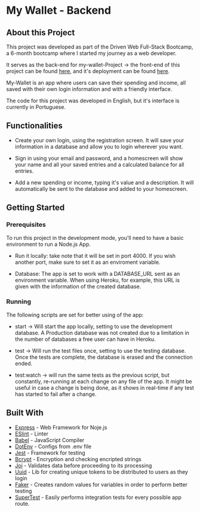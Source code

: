 # My Wallet - Backend

## About this Project

This project was developed as part of the Driven Web Full-Stack Bootcamp, a 6-month bootcamp where I started my journey as a web developer.

It serves as the back-end for my-wallet-Project -> the front-end of this project can be found [here](https://github.com/CarlosEFPaiva/Project_My_Wallet_FrontEnd), and it's deployment can be found [here](https://project-my-wallet-front-end.vercel.app/).

My-Wallet is an app where users can save their spending and income, all saved with their own login information and with a friendly interface.

The code for this project was developed in English, but it's interface is currently in Portuguese.

## Functionalities

- Create your own login, using the registration screen. It will save your information in a database and allow you to login wherever you want.

- Sign in using your email and password, and a homescreen will show your name and all your saved entries and a calculated balance for all entries.

- Add a new spending or income, typing it's value and a description. It will automatically be sent to the database and added to your homescreen.

## Getting Started

### Prerequisites

To run this project in the development mode, you'll need to have a basic environment to run a Node.js App.

- Run it locally: take note that it will be set in port 4000. If you wish another port, make sure to set it as an enviroment variable.

- Database: The app is set to work with a DATABASE_URL sent as an environment variable. When using Heroku, for example, this URL is given with the information of the created database.

### Running

The following scripts are set for better using of the app:

- start -> Will start the app locally, setting to use the development database. A Production database was not created due to a limitation in the number of databases a free user can have in Heroku.

- test -> Will run the test files once, setting to use the testing database. Once the tests are complete, the database is erased and the connection ended.

- test:watch -> will run the same tests as the previous script, but constantly, re-running at each change on any file of the app. It might be useful in case a change is being done, as it shows in real-time if any test has started to fail after a change.


## Built With

- [Express](https://expressjs.com/) - Web Framework for Noje.js
- [ESlint](https://eslint.org/) - Linter
- [Babel](https://babeljs.io/) - JavaScript Compiler
- [DotEnv](https://www.npmjs.com/package/dotenv) - Configs from .env file
- [Jest](https://jestjs.io/) - Framework for testing
- [Bcrypt](https://www.npmjs.com/package/bcrypt) - Encryption and checking encripted strings
- [Joi](https://www.npmjs.com/package/joi) - Validates data before proceeding to its processing
- [Uuid](https://www.npmjs.com/package/uuid) - Lib for creating unique tokens to be distributed to users as they login
- [Faker](https://www.npmjs.com/package/faker) - Creates random values for variables in order to perform better testing
- [SuperTest](https://www.npmjs.com/package/supertest) - Easily performs integration tests for every possible app route.
